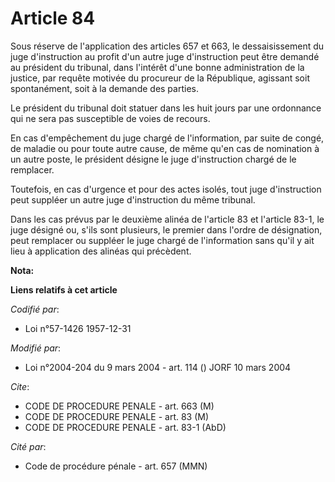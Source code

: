 # Article 84

Sous réserve de l'application des articles 657 et 663, le dessaisissement du juge d'instruction au profit d'un autre juge
d'instruction peut être demandé au président du tribunal, dans l'intérêt d'une bonne administration de la justice, par
requête motivée du procureur de la République, agissant soit spontanément, soit à la demande des parties.

Le président du tribunal doit statuer dans les huit jours par une ordonnance qui ne sera pas susceptible de voies de recours.

En cas d'empêchement du juge chargé de l'information, par suite de congé, de maladie ou pour toute autre cause, de même qu'en
cas de nomination à un autre poste, le président désigne le juge d'instruction chargé de le remplacer.

Toutefois, en cas d'urgence et pour des actes isolés, tout juge d'instruction peut suppléer un autre juge d'instruction du
même tribunal.

Dans les cas prévus par le deuxième alinéa de l'article 83 et l'article 83-1, le juge désigné ou, s'ils sont plusieurs, le
premier dans l'ordre de désignation, peut remplacer ou suppléer le juge chargé de l'information sans qu'il y ait lieu à
application des alinéas qui précèdent.

**Nota:**



**Liens relatifs à cet article**

_Codifié par_:

  - Loi n°57-1426 1957-12-31

_Modifié par_:

  - Loi n°2004-204 du 9 mars 2004 - art. 114 () JORF 10 mars 2004

_Cite_:

  - CODE DE PROCEDURE PENALE - art. 663 (M)
  - CODE DE PROCEDURE PENALE - art. 83 (M)
  - CODE DE PROCEDURE PENALE - art. 83-1 (AbD)

_Cité par_:

  - Code de procédure pénale - art. 657 (MMN)
